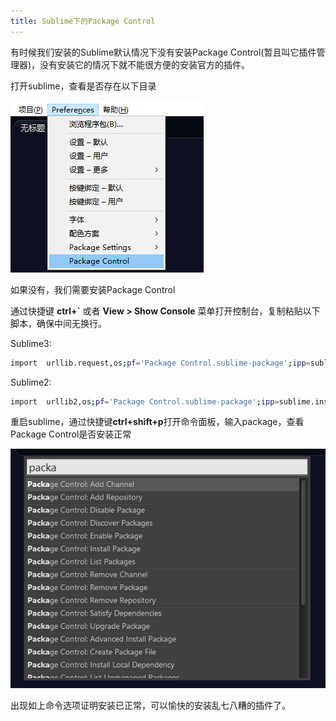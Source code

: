```yaml
---
title: Sublime下的Package Control
---
```


有时候我们安装的Sublime默认情况下没有安装Package Control(暂且叫它插件管理器)，没有安装它的情况下就不能很方便的安装官方的插件。

打开sublime，查看是否存在以下目录

![package control](https://raw.githubusercontent.com/yangdage/images/master/20160330/20160330174915.png)

如果没有，我们需要安装Package Control

通过快捷键 **ctrl+`** 或者 **View > Show Console** 菜单打开控制台，复制粘贴以下脚本，确保中间无换行。

Sublime3:

```bash
import  urllib.request,os;pf='Package Control.sublime-package';ipp=sublime.installed_packages_path();urllib.request.install_opener(urllib.request.build_opener(urllib.request.ProxyHandler()));open(os.path.join(ipp,pf),'wb').write(urllib.request.urlopen('http://sublime.wbond.net/'+pf.replace(' ','%20')).read())
```

Sublime2:

```bash
import  urllib2,os;pf='Package Control.sublime-package';ipp=sublime.installed_packages_path();os.makedirs(ipp)ifnotos.path.exists(ipp)elseNone;urllib2.install_opener(urllib2.build_opener(urllib2.ProxyHandler()));open(os.path.join(ipp,pf),'wb').write(urllib2.urlopen('http://sublime.wbond.net/'+pf.replace(' ','%20')).read());print('Please restart Sublime Text to finish installation')
```

重启sublime，通过快捷键**ctrl+shift+p**打开命令面板，输入package，查看Package Control是否安装正常

![package control](https://raw.githubusercontent.com/yangdage/images/master/20160330/20160330175617.png)

出现如上命令选项证明安装已正常，可以愉快的安装乱七八糟的插件了。